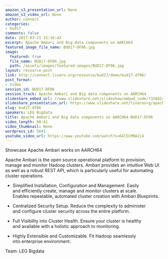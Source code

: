 ```yaml
---
amazon_s3_presentation_url: None
amazon_s3_video_url: None
author: connect
categories:
- bud17
comments: false
date: 2017-03-21 15:16:42
excerpt: Apache Ambari and Big data components on AARCH64
featured_image_file_name: BUD17-DF06.jpg
image:
  featured: true
  file_name: BUD17-DF06.jpg
  path: /assets/images/featured-images/BUD17-DF06.jpg
layout: resource-post
link: http://connect.linaro.org/resource/bud17/demo/bud17-df06/
post_format:
- Video
session_id: BUD17-DF06
session_track: Apache Ambari and Big data components on AARCH64
slideshare_embed_url: //www.slideshare.net/slideshow/embed_code/73368246
slideshare_presentation_url: https://www.slideshare.net/linaroorg/apache-ambari-and-big-data-components-on-aarch64
slug: bud17-df06
speakers: LEG Bigdata
title: Apache Ambari and Big data components on AARCH64-BUD17-DF06
video_length: 08:41
video_thumbnail: None
wordpress_id: 5641
youtube_video_url: https://www.youtube.com/watch?v=64l5CM9AJi4
---
```


Showcase Apache Ambari works on AARCH64

Apache Ambari is the open source operational platform to provision, manage and monitor Hadoop clusters. Ambari provides an intuitive Web UI as well as a robust REST API, which is particularly useful for automating cluster operations.

- Simplified Installation, Configuration and Management. Easily and efficiently create, manage and monitor clusters at scale. Enables repeatable, automated cluster creation with Ambari Blueprints.

- Centralized Security Setup. Reduce the complexity to administer and configure cluster security across the entire platform.

- Full Visibility into Cluster Health. Ensure your cluster is healthy and available with a holistic approach to monitoring.

- Highly Extensible and Customizable. Fit Hadoop seamlessly into enterprise environment.

Team: LEG Bigdata